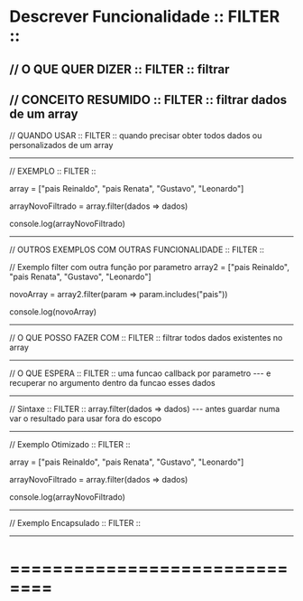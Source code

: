 # Descrever Funcionalidade :: FILTER  ::

// O QUE QUER DIZER  :: FILTER  ::
    filtrar
--------------------------------------

// CONCEITO RESUMIDO :: FILTER  ::
    filtrar dados de um array 
--------------------------------------

// QUANDO USAR  :: FILTER  ::
    quando precisar obter todos dados ou personalizados de um array  

--------------------------------------

// EXEMPLO :: FILTER  ::

array = ["pais Reinaldo", "pais Renata", "Gustavo", "Leonardo"]

arrayNovoFiltrado = array.filter(dados => dados)

console.log(arrayNovoFiltrado)

--------------------------------------

// OUTROS EXEMPLOS COM OUTRAS FUNCIONALIDADE :: FILTER ::

// Exemplo filter com outra função por parametro
array2 = ["pais Reinaldo", "pais Renata", "Gustavo", "Leonardo"]

novoArray = array2.filter(param => param.includes("pais"))

console.log(novoArray)

--------------------------------------

// O QUE POSSO FAZER COM :: FILTER  ::
      filtrar todos dados existentes no array

--------------------------------------

// O QUE ESPERA :: FILTER  ::
      uma funcao callback por parametro --- e recuperar no argumento dentro da funcao esses dados

--------------------------------------

// Sintaxe :: FILTER  ::
      array.filter(dados => dados) 
      --- antes guardar numa var o resultado para usar fora do escopo

--------------------------------------

// Exemplo Otimizado :: FILTER  ::

array = ["pais Reinaldo", "pais Renata", "Gustavo", "Leonardo"]

arrayNovoFiltrado = array.filter(dados => dados)

console.log(arrayNovoFiltrado)


--------------------------------------

// Exemplo Encapsulado :: FILTER  ::


--------------------------------------



# ==============================
